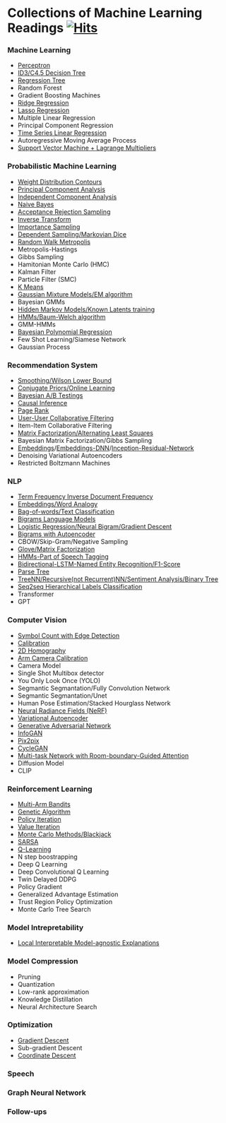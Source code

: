 # Collections of Machine Learning Readings [![Hits](https://hits.seeyoufarm.com/api/count/incr/badge.svg?url=https%3A%2F%2Fgithub.com%2Fzcemycl%2Fmlreading-hub&count_bg=%2379C83D&title_bg=%23555555&icon=&icon_color=%23E7E7E7&title=hits&edge_flat=false)](https://hits.seeyoufarm.com)

### Machine Learning
* [Perceptron](notes/ml/Perceptron.ipynb)
* [ID3/C4.5 Decision Tree](notes/ml/Decision-Tree.ipynb)
* [Regression Tree](notes/ml/Regression-Tree.ipynb)
* Random Forest
* Gradient Boosting Machines
* [Ridge Regression](notes/ml/Ridge-Regression.ipynb)
* [Lasso Regression](notes/ml/Lasso-Regression.ipynb)
* Multiple Linear Regression
* Principal Component Regression
* [Time Series Linear Regression](notes/ml/Time-Series-Linear-Regression.ipynb)
* Autoregressive Moving Average Process
* [Support Vector Machine + Lagrange Multipliers](notes/ml/Support-Vector-Machine.ipynb)

### Probabilistic Machine Learning
* [Weight Distribution Contours](notes/pml/Distribution-Contour.ipynb)
* [Principal Component Analysis](https://github.com/zcemycl/ProbabilisticPerspectiveMachineLearning/blob/master/Machine%20Learning%20A%20Probabilistic%20Perspective/12LatentLinearModels/F12.5/12.5pcaImageDemo.ipynb)
* [Independent Component Analysis](https://github.com/zcemycl/ProbabilisticPerspectiveMachineLearning/blob/master/Machine%20Learning%20A%20Probabilistic%20Perspective/12LatentLinearModels/F12.20/12.20icaDemo.ipynb)
* [Naive Bayes](https://github.com/zcemycl/ProbabilisticPerspectiveMachineLearning/blob/master/Machine%20Learning%20A%20Probabilistic%20Perspective/3GMDD/F3.8/3.8naiveBayesBowDemo.ipynb)
* [Acceptance Rejection Sampling](notes/Acceptance-Rejection.ipynb)
* [Inverse Transform](notes/Inverse-Transform-Sampling.ipynb)
* [Importance Sampling](notes/ImportanceSampling.ipynb)
* [Dependent Sampling/Markovian Dice](notes/DependentSampling.ipynb)
* [Random Walk Metropolis](notes/Random-Walk-Metropolis.ipynb)
* Metropolis-Hastings
* Gibbs Sampling
* Hamitonian Monte Carlo (HMC)
* Kalman Filter
* Particle Filter (SMC)
* [K Means](notes/K-Means.ipynb)
* [Gaussian Mixture Models/EM algorithm](notes/EM-GMM2.ipynb)
* Bayesian GMMs
* [Hidden Markov Models/Known Latents training](notes/pml/HMM_visible.ipynb)
* [HMMs/Baum-Welch algorithm](notes/pml/EM_HMM_Sequence.ipynb)
* GMM-HMMs
* [Bayesian Polynomial Regression](https://github.com/zcemycl/ProbabilisticPerspectiveMachineLearning/blob/master/Probabilistic%20Machine%20Learning/Introduction%20to%20Probabilistic%20Machine%20Learning/Bayesian%20inference%20and%20prediction%20with%20finite%20regression%20models.ipynb)
* Few Shot Learning/Siamese Network
* Gaussian Process

### Recommendation System
* [Smoothing/Wilson Lower Bound](notes/rs/rs_Rate-Popularity.ipynb)
* [Conjugate Priors/Online Learning](notes/rs/rs_Conjugate-Prior.ipynb)
* [Bayesian A/B Testings](notes/rs/rs_ABtestings.ipynb)
* [Causal Inference](notes/rs/rs_Causal-Inference.ipynb)
* [Page Rank](notes/rs/rs_Page-Rank.ipynb)
* [User-User Collaborative Filtering](notes/rs/rs_User-User-Collaborative-Filtering.ipynb)
* Item-Item Collaborative Filtering
* [Matrix Factorization/Alternating Least Squares](notes/rs/rs_Matrix-Factorization.ipynb)
* Bayesian Matrix Factorization/Gibbs Sampling
* [Embeddings](notes/rs/rs_Embedding.ipynb)/[Embeddings-DNN](notes/rs/rs_Deep-Neural-Network.ipynb)/[Inception-Residual-Network](notes/rs/rs-Residual-Learning.ipynb)
* Denoising Variational Autoencoders
* Restricted Boltzmann Machines

### NLP
* [Term Frequency Inverse Document Frequency](notes/nlp/nlp_TFIDF.ipynb)
* [Embeddings/Word Analogy](notes/nlp/nlp_Embeddings.ipynb)
* [Bag-of-words/Text Classification](notes/nlp/nlp_Bag-of-words.ipynb)
* [Bigrams Language Models](notes/nlp/nlp_Bigrams-Language-Models.ipynb)
* [Logistic Regression/Neural Bigram/Gradient Descent](notes/nlp/nlp_Neural-Bigram.ipynb)
* [Bigrams with Autoencoder](notes/nlp/nlp_Bigram-Autoencoder.ipynb)
* CBOW/Skip-Gram/Negative Sampling
* [Glove/Matrix Factorization](notes/nlp/nlp_Glove-Matrix-Factorization.ipynb)
* [HMMs-Part of Speech Tagging](notes/nlp/nlp_HMMs-POS.ipynb)
* [Bidirectional-LSTM-Named Entity Recognition/F1-Score](notes/nlp/nlp_Named-Entity-Recognition-RNN.ipynb)
* [Parse Tree](notes/nlp/nlp_Recurrent-Tree-Neural-Network.ipynb)
* [TreeNN/Recursive(not Recurrent)NN/Sentiment Analysis/Binary Tree](notes/nlp/nlp_Recurrent-Tree-Neural-Network.ipynb)
* [Seq2seq Hierarchical Labels Classification](https://github.com/zcemycl/seq2seq-labelladder)
* Transformer
* GPT

### Computer Vision
* [Symbol Count with Edge Detection](notes/cv/convolution_connected_edge.ipynb)
* [Calibration](https://github.com/zcemycl/zcemycl.github.io/blob/master/resources/calibration.ipynb)
* [2D Homography](https://github.com/zcemycl/Robotics/blob/master/Perception/Logo%20Projection/LogoProjection.ipynb)
* [Arm Camera Calibration](https://github.com/zcemycl/Robotics/blob/master/DobotMagic/calibration/utils.py)
* Camera Model
* Single Shot Multibox detector
* You Only Look Once (YOLO)
* Segmantic Segmantation/Fully Convolution Network
* Segmantic Segmantation/Unet
* Human Pose Estimation/Stacked Hourglass Network
* [Neural Radiance Fields (NeRF)](notes/cv/nerf/)
* [Variational Autoencoder](https://github.com/zcemycl/self-work/blob/master/VAE/VAE2.ipynb)
* [Generative Adversarial Network](https://github.com/zcemycl/Matlab-GAN/blob/master/GAN/GAN.m)
* [InfoGAN](https://github.com/zcemycl/Matlab-GAN/blob/master/InfoGAN/InfoGAN.m)
* [Pix2pix](https://github.com/zcemycl/Matlab-GAN/blob/master/Pix2Pix/PIX2PIX.m)
* [CycleGAN](https://github.com/zcemycl/Matlab-GAN/blob/master/CycleGAN/CycleGAN.m)
* [Multi-task Network with Room-boundary-Guided Attention](https://github.com/zcemycl/TF2DeepFloorplan)
* Diffusion Model
* CLIP

### Reinforcement Learning
* [Multi-Arm Bandits](https://github.com/zcemycl/zcemycl.github.io/blob/master/resources/rlread.ipynb)
* [Genetic Algorithm](notes/rl/traveling_salesman.py)
* [Policy Iteration](https://github.com/zcemycl/Robotics/blob/master/Reinforcemnet%20Learning/PolicyIteration.ipynb)
* [Value Iteration](https://github.com/zcemycl/Robotics/blob/master/Reinforcemnet%20Learning/ValueIteration.ipynb)
* [Monte Carlo Methods/Blackjack](https://github.com/zcemycl/zcemycl.github.io/blob/master/resources/blackjack.ipynb)
* [SARSA](https://github.com/zcemycl/Robotics/blob/master/Reinforcemnet%20Learning/sarsa.ipynb)
* [Q-Learning](https://github.com/zcemycl/Robotics/blob/master/Reinforcemnet%20Learning/q-learning.ipynb)
* N step boostrapping
* Deep Q Learning
* Deep Convolutional Q Learning
* Twin Delayed DDPG
* Policy Gradient
* Generalized Advantage Estimation
* Trust Region Policy Optimization
* Monte Carlo Tree Search

### Model Intrepretability
* [Local Interpretable Model-agnostic Explanations](https://github.com/zcemycl/ProbabilisticPerspectiveMachineLearning/blob/master/LIME/LIME.ipynb)

### Model Compression
* Pruning
* Quantization
* Low-rank approximation
* Knowledge Distillation
* Neural Architecture Search


### Optimization
* [Gradient Descent](notes/ml/Ridge-Regression.ipynb)
* Sub-gradient Descent
* [Coordinate Descent](notes/ml/Lasso-Regression.ipynb)

### Speech

### Graph Neural Network

### Follow-ups
